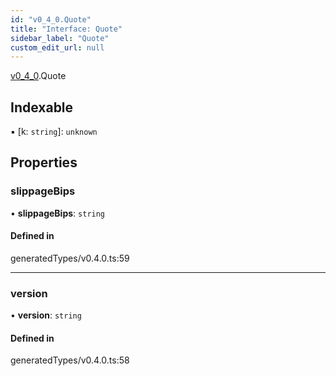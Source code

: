 ```yaml
---
id: "v0_4_0.Quote"
title: "Interface: Quote"
sidebar_label: "Quote"
custom_edit_url: null
---
```


[v0\_4\_0](../namespaces/v0_4_0.md).Quote

## Indexable

▪ [k: `string`]: `unknown`

## Properties

### slippageBips

• **slippageBips**: `string`

#### Defined in

generatedTypes/v0.4.0.ts:59

___

### version

• **version**: `string`

#### Defined in

generatedTypes/v0.4.0.ts:58

